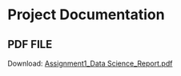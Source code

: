 # Project Documentation 

## PDF FILE

Download: [Assignment1_Data Science_Report.pdf](https://github.com/Giridhev/Exploring-the-Factors-Contributing-to-Obesity-using-Data-Analysis-Approach/files/11414237/Assignment1_Data.Science_Report.pdf)




